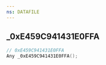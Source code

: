 ```yaml
---
ns: DATAFILE
---
```

## _0xE459C941431E0FFA

```c
// 0xE459C941431E0FFA
Any _0xE459C941431E0FFA();
```

